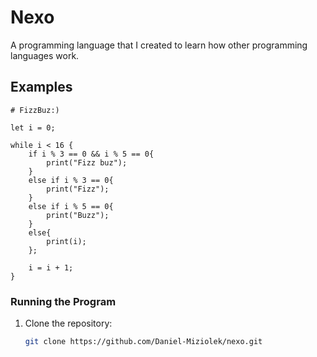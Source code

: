 # Nexo

A programming language that I created to learn how other programming languages work.


## Examples

    # FizzBuz:)
    
    let i = 0;

    while i < 16 {
        if i % 3 == 0 && i % 5 == 0{
            print("Fizz buz");
        }
        else if i % 3 == 0{
            print("Fizz");
        }
        else if i % 5 == 0{
            print("Buzz");
        }
        else{
            print(i);
        };

        i = i + 1;
    }

  
   


### Running the Program

1. Clone the repository:

   ```bash
   git clone https://github.com/Daniel-Miziolek/nexo.git
